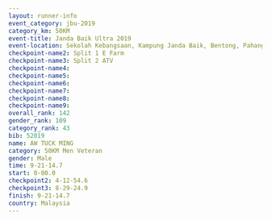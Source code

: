 ```yaml
---
layout: runner-info 
event_category: jbu-2019 
category_km: 50KM 
event-title: Janda Baik Ultra 2019 
event-location: Sekolah Kebangsaan, Kampung Janda Baik, Bentong, Pahang, Malaysia 
checkpoint-name2: Split 1 E Farm 
checkpoint-name3: Split 2 ATV 
checkpoint-name4: 
checkpoint-name5: 
checkpoint-name6: 
checkpoint-name7: 
checkpoint-name8: 
checkpoint-name9: 
overall_rank: 142
gender_rank: 109
category_rank: 43
bib: 52019
name: AW TUCK MING
category: 50KM Men Veteran
gender: Male
time: 9-21-14.7
start: 0-00.0
checkpoint2: 4-12-54.6
checkpoint3: 8-29-24.9
finish: 9-21-14.7
country: Malaysia
---
```


